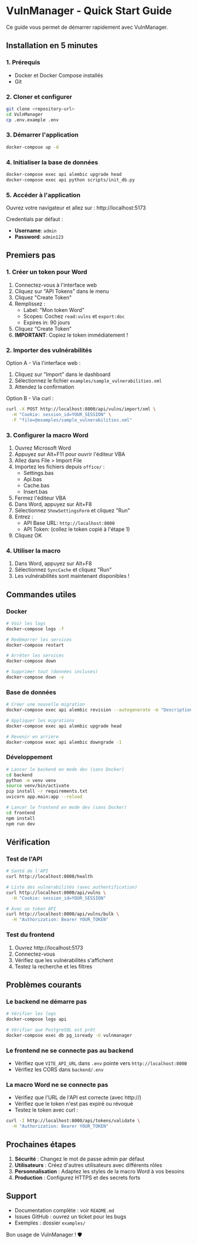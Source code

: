 # VulnManager - Quick Start Guide

Ce guide vous permet de démarrer rapidement avec VulnManager.

## Installation en 5 minutes

### 1. Prérequis
- Docker et Docker Compose installés
- Git

### 2. Cloner et configurer

```bash
git clone <repository-url>
cd VulnManager
cp .env.example .env
```

### 3. Démarrer l'application

```bash
docker-compose up -d
```

### 4. Initialiser la base de données

```bash
docker-compose exec api alembic upgrade head
docker-compose exec api python scripts/init_db.py
```

### 5. Accéder à l'application

Ouvrez votre navigateur et allez sur : http://localhost:5173

Credentials par défaut :
- **Username**: `admin`
- **Password**: `admin123`

## Premiers pas

### 1. Créer un token pour Word

1. Connectez-vous à l'interface web
2. Cliquez sur "API Tokens" dans le menu
3. Cliquez "Create Token"
4. Remplissez :
   - Label: "Mon token Word"
   - Scopes: Cochez `read:vulns` et `export:doc`
   - Expires in: 90 jours
5. Cliquez "Create Token"
6. **IMPORTANT**: Copiez le token immédiatement !

### 2. Importer des vulnérabilités

Option A - Via l'interface web :
1. Cliquez sur "Import" dans le dashboard
2. Sélectionnez le fichier `examples/sample_vulnerabilities.xml`
3. Attendez la confirmation

Option B - Via curl :
```bash
curl -X POST http://localhost:8000/api/vulns/import/xml \
  -H "Cookie: session_id=YOUR_SESSION" \
  -F "file=@examples/sample_vulnerabilities.xml"
```

### 3. Configurer la macro Word

1. Ouvrez Microsoft Word
2. Appuyez sur Alt+F11 pour ouvrir l'éditeur VBA
3. Allez dans File > Import File
4. Importez les fichiers depuis `office/` :
   - Settings.bas
   - Api.bas
   - Cache.bas
   - Insert.bas
5. Fermez l'éditeur VBA
6. Dans Word, appuyez sur Alt+F8
7. Sélectionnez `ShowSettingsForm` et cliquez "Run"
8. Entrez :
   - API Base URL: `http://localhost:8000`
   - API Token: (collez le token copié à l'étape 1)
9. Cliquez OK

### 4. Utiliser la macro

1. Dans Word, appuyez sur Alt+F8
2. Sélectionnez `SyncCache` et cliquez "Run"
3. Les vulnérabilités sont maintenant disponibles !

## Commandes utiles

### Docker

```bash
# Voir les logs
docker-compose logs -f

# Redémarrer les services
docker-compose restart

# Arrêter les services
docker-compose down

# Supprimer tout (données incluses)
docker-compose down -v
```

### Base de données

```bash
# Créer une nouvelle migration
docker-compose exec api alembic revision --autogenerate -m "Description"

# Appliquer les migrations
docker-compose exec api alembic upgrade head

# Revenir en arrière
docker-compose exec api alembic downgrade -1
```

### Développement

```bash
# Lancer le backend en mode dev (sans Docker)
cd backend
python -m venv venv
source venv/bin/activate
pip install -r requirements.txt
uvicorn app.main:app --reload

# Lancer le frontend en mode dev (sans Docker)
cd frontend
npm install
npm run dev
```

## Vérification

### Test de l'API

```bash
# Santé de l'API
curl http://localhost:8000/health

# Liste des vulnérabilités (avec authentification)
curl http://localhost:8000/api/vulns \
  -H "Cookie: session_id=YOUR_SESSION"

# Avec un token API
curl http://localhost:8000/api/vulns/bulk \
  -H "Authorization: Bearer YOUR_TOKEN"
```

### Test du frontend

1. Ouvrez http://localhost:5173
2. Connectez-vous
3. Vérifiez que les vulnérabilités s'affichent
4. Testez la recherche et les filtres

## Problèmes courants

### Le backend ne démarre pas
```bash
# Vérifier les logs
docker-compose logs api

# Vérifier que PostgreSQL est prêt
docker-compose exec db pg_isready -U vulnmanager
```

### Le frontend ne se connecte pas au backend
- Vérifiez que `VITE_API_URL` dans `.env` pointe vers `http://localhost:8000`
- Vérifiez les CORS dans `backend/.env`

### La macro Word ne se connecte pas
- Vérifiez que l'URL de l'API est correcte (avec http://)
- Vérifiez que le token n'est pas expiré ou révoqué
- Testez le token avec curl :
```bash
curl -I http://localhost:8000/api/tokens/validate \
  -H "Authorization: Bearer YOUR_TOKEN"
```

## Prochaines étapes

1. **Sécurité** : Changez le mot de passe admin par défaut
2. **Utilisateurs** : Créez d'autres utilisateurs avec différents rôles
3. **Personnalisation** : Adaptez les styles de la macro Word à vos besoins
4. **Production** : Configurez HTTPS et des secrets forts

## Support

- Documentation complète : voir `README.md`
- Issues GitHub : ouvrez un ticket pour les bugs
- Exemples : dossier `examples/`

Bon usage de VulnManager ! 🛡️
